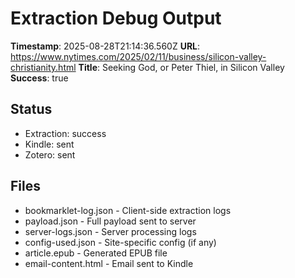 # Extraction Debug Output

**Timestamp**: 2025-08-28T21:14:36.560Z
**URL**: https://www.nytimes.com/2025/02/11/business/silicon-valley-christianity.html
**Title**: Seeking God, or Peter Thiel, in Silicon Valley
**Success**: true

## Status
- Extraction: success
- Kindle: sent
- Zotero: sent

## Files
- bookmarklet-log.json - Client-side extraction logs
- payload.json - Full payload sent to server
- server-logs.json - Server processing logs
- config-used.json - Site-specific config (if any)
- article.epub - Generated EPUB file
- email-content.html - Email sent to Kindle
